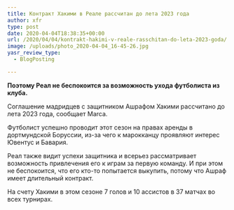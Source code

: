 ```yaml
---
title: Контракт Хакими в Реале рассчитан до лета 2023 года
author: xfr
type: post
date: 2020-04-04T18:38:35+00:00
url: /2020/04/04/kontrakt-hakimi-v-reale-rasschitan-do-leta-2023-goda/
image: /uploads/photo_2020-04-04_16-45-26.jpg
yasr_review_type:
  - BlogPosting

---
```

**Поэтому Реал не беспокоится за возможность ухода футболиста из клуба.**

Соглашение мадридцев с защитником Ашрафом Хакими рассчитано до лета 2023 года, сообщает Marca.

Футболист успешно проводит этот сезон на правах аренды в дортмундской Боруссии, из-за чего к марокканцу проявляют интерес Ювентус и Бавария.

Реал также видит успехи защитника и всерьез рассматривает возможность привлечения его к играм за первую команду. И при этом не беспокоится, что его кто-то попытается выкупить, потому что Ашраф имеет длительный контракт.

На счету Хакими в этом сезоне 7 голов и 10 ассистов в 37 матчах во всех турнирах.